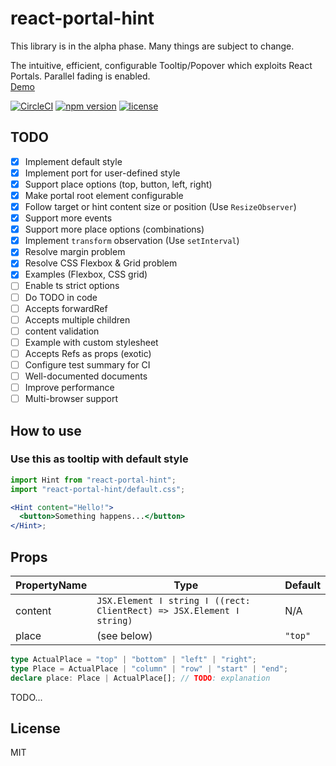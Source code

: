 # react-portal-hint

This library is in the alpha phase. Many things are subject to change.

The intuitive, efficient, configurable Tooltip/Popover which exploits React Portals. Parallel fading is enabled.  
[Demo](https://react-portal-hint-demo.netlify.com/)

[![CircleCI](https://circleci.com/gh/occar421/react-portal-hint.svg?style=svg)](https://circleci.com/gh/occar421/react-portal-hint)
[![npm version](https://img.shields.io/npm/v/react-portal-hint.svg)](https://www.npmjs.com/package/react-portal-hint)
[![license](https://img.shields.io/github/license/occar421/react-portal-hint.svg)](https://choosealicense.com/licenses/)

## TODO

- [x] Implement default style
- [x] Implement port for user-defined style
- [x] Support place options (top, button, left, right)
- [x] Make portal root element configurable
- [x] Follow target or hint content size or position (Use `ResizeObserver`)
- [x] Support more events
- [x] Support more place options (combinations)
- [x] Implement `transform` observation (Use `setInterval`)
- [x] Resolve margin problem
- [x] Resolve CSS Flexbox & Grid problem
- [x] Examples (Flexbox, CSS grid)
- [ ] Enable ts strict options
- [ ] Do TODO in code
- [ ] Accepts forwardRef
- [ ] Accepts multiple children
- [ ] content validation
- [ ] Example with custom stylesheet
- [ ] Accepts Refs as props (exotic)
- [ ] Configure test summary for CI
- [ ] Well-documented documents
- [ ] Improve performance
- [ ] Multi-browser support

## How to use

### Use this as tooltip with default style

```jsx
import Hint from "react-portal-hint";
import "react-portal-hint/default.css";

<Hint content="Hello!">
  <button>Something happens...</button>
</Hint>;
```

## Props

| PropertyName | Type | Default |
|----|----|----|
| content | `JSX.Element ǀ string ǀ ((rect: ClientRect) => JSX.Element ǀ string)` | N/A |
| place | (see below) | `"top"` |

```ts
type ActualPlace = "top" | "bottom" | "left" | "right";
type Place = ActualPlace | "column" | "row" | "start" | "end";
declare place: Place | ActualPlace[]; // TODO: explanation
```

TODO...

## License

MIT
